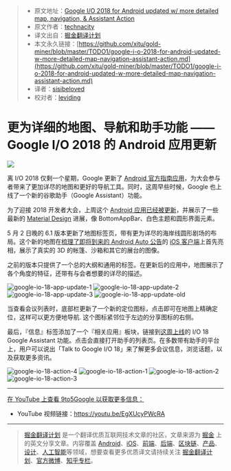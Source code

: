 > * 原文地址：[Google I/O 2018 for Android updated w/ more detailed map, navigation, & Assistant Action](https://9to5google.com/2018/05/02/google-i-o-2018-for-android-updated-w-more-detailed-map-navigation-assistant-action/)
> * 原文作者：[technacity](https://twitter.com/technacity)
> * 译文出自：[掘金翻译计划](https://github.com/xitu/gold-miner)
> * 本文永久链接：[https://github.com/xitu/gold-miner/blob/master/TODO1/google-i-o-2018-for-android-updated-w-more-detailed-map-navigation-assistant-action.md](https://github.com/xitu/gold-miner/blob/master/TODO1/google-i-o-2018-for-android-updated-w-more-detailed-map-navigation-assistant-action.md)
> * 译者：[sisibeloved](https://github.com/sisibeloved)
> * 校对者：[leviding](https://github.com/leviding)

# 更为详细的地图、导航和助手功能 —— Google I/O 2018 的 Android 应用更新

![](https://9to5google.files.wordpress.com/2018/04/google_io_18_app.jpg?quality=82&w=1024#038;strip=all&w=1600)

离 I/O 2018 仅剩一个星期，Google 更新了 [Android 官方指南应用](https://play.google.com/store/apps/details?id=com.google.samples.apps.iosched)，为大会参与者带来了更加详尽的地图和更好的导航工具。同时，这周早些时候，Google 也上线了一个新的谷歌助手（Google Assistant）功能。

为了迎接 2018 开发者大会，上周这个 [Android 应用已经被更新](https://9to5google.com/2018/04/26/google-io-2018-android-material-design/)，并展示了一些最新的 [Material Design](https://9to5google.com/2018/04/26/what-is-material-design-2-examples-launch-io/) 进展，像 BottomAppBar、白色主题和圆形界面元素。

5 月 2 日晚的 6.1 版本更新了地图标签页，带有更为详尽的海岸线圆形剧场的布局。这个新的地图在[梳理了即将到来的 Android Auto 公告](https://9to5google.com/2018/04/30/google-io-18-android-auto-new/)的 [iOS 客户端](https://go.redirectingat.com/?id=3947X1518523&xs=1&isjs=1&url=https%3A%2F%2Fitunes.apple.com%2Fus%2Fapp%2Fgoogle-i-o-2017%2Fid1109898820%3Fmt%3D8%26ign-mpt%3Duo%253D4&xguid=d44cc47b8aff3d8b9ff34bd030eaddac&xuuid=ed349d34e7eb230b1c8b9d9f2397146e&xsessid=d3d0fe4235c34199f73e1f3178be0274&xcreo=0&xed=0&sref=https%3A%2F%2F9to5google.com%2F2018%2F05%2F02%2Fgoogle-i-o-2018-for-android-updated-w-more-detailed-map-navigation-assistant-action%2F&xtz=-480&jv=13.3.0&bv=2.5.1)上首先亮相，展示了真实的 3D 的帐篷、沙箱和其它的展台的图像。

之前的版本只提供了一个总的大纲和通用的标签。在更新后的应用中，地图展示了各个角度的特征，还带有与会者想要的详尽的描述。

![google-io-18-app-update-1](https://9to5google.files.wordpress.com/2018/05/google-io-18-app-update-1.png?w=246&h=437&quality=82&strip=all) ![google-io-18-app-update-2](https://9to5google.files.wordpress.com/2018/05/google-io-18-app-update-2.png?w=246&h=437&quality=82&strip=all) ![google-io-18-app-update-3](https://9to5google.files.wordpress.com/2018/05/google-io-18-app-update-3.png?w=246&h=437&quality=82&strip=all) ![google-io-18-app-update-old](https://9to5google.files.wordpress.com/2018/05/google-io-18-app-update-old.png?w=246&h=437&quality=82&strip=all)

当查看会议列表时，底部栏更新了一个新的定位图标，点击即可在地图上精确定位，这样可以更方便地导航. 这个图标紧邻位于左边的分享图标的右侧。

最后，『信息』标签添加了一个『相关应用』板块，链接到[这周上线](https://twitter.com/ActionsOnGoogle/status/991346508204314624)的 I/O 18 Google Assistant 功能。点击会直接打开助手的列表页。在多数带有助手的平台上，用户可以说出「Talk to Google I/O 18」来了解更多会议信息，浏览话题，以及获取更多资讯。

![google-io-18-action-4](https://9to5google.files.wordpress.com/2018/05/google-io-18-action-4.png?w=246&h=437&quality=82&strip=all) ![google-io-18-action-1](https://9to5google.files.wordpress.com/2018/05/google-io-18-action-1.png?w=246&h=437&quality=82&strip=all) ![google-io-18-action-2](https://9to5google.files.wordpress.com/2018/05/google-io-18-action-2.png?w=246&h=437&quality=82&strip=all) ![google-io-18-action-3](https://9to5google.files.wordpress.com/2018/05/google-io-18-action-3.png?w=246&h=437&quality=82&strip=all)

---

[在 YouTube 上查看 9to5Google 以获取更多信息：](https://www.youtube.com/c/9to5google?sub_confirmation=1)

* YouTube 视频链接：https://youtu.be/EgXUcyPWcRA


---

> [掘金翻译计划](https://github.com/xitu/gold-miner) 是一个翻译优质互联网技术文章的社区，文章来源为 [掘金](https://juejin.im) 上的英文分享文章。内容覆盖 [Android](https://github.com/xitu/gold-miner#android)、[iOS](https://github.com/xitu/gold-miner#ios)、[前端](https://github.com/xitu/gold-miner#前端)、[后端](https://github.com/xitu/gold-miner#后端)、[区块链](https://github.com/xitu/gold-miner#区块链)、[产品](https://github.com/xitu/gold-miner#产品)、[设计](https://github.com/xitu/gold-miner#设计)、[人工智能](https://github.com/xitu/gold-miner#人工智能)等领域，想要查看更多优质译文请持续关注 [掘金翻译计划](https://github.com/xitu/gold-miner)、[官方微博](http://weibo.com/juejinfanyi)、[知乎专栏](https://zhuanlan.zhihu.com/juejinfanyi)。
